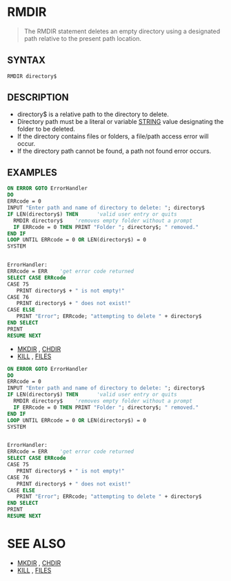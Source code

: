 # RMDIR
> The RMDIR statement deletes an empty directory using a designated path relative to the present path location.

## SYNTAX
`RMDIR directory$`

## DESCRIPTION
* directory$ is a relative path to the directory to delete.
* Directory path must be a literal or variable [STRING](STRING.md) value designating the folder to be deleted.
* If the directory contains files or folders, a file/path access error will occur.
* If the directory path cannot be found, a path not found error occurs.


## EXAMPLES

```vb
ON ERROR GOTO ErrorHandler
DO
ERRcode = 0
INPUT "Enter path and name of directory to delete: "; directory$
IF LEN(directory$) THEN      'valid user entry or quits
  RMDIR directory$    'removes empty folder without a prompt
  IF ERRcode = 0 THEN PRINT "Folder "; directory$; " removed."
END IF
LOOP UNTIL ERRcode = 0 OR LEN(directory$) = 0
SYSTEM


ErrorHandler:
ERRcode = ERR    'get error code returned
SELECT CASE ERRcode
CASE 75
   PRINT directory$ + " is not empty!"
CASE 76
   PRINT directory$ + " does not exist!"
CASE ELSE
   PRINT "Error"; ERRcode; "attempting to delete " + directory$
END SELECT
PRINT
RESUME NEXT
```

* [MKDIR](MKDIR.md) , [CHDIR](CHDIR.md)
* [KILL](KILL.md) , [FILES](FILES.md)

```vb
ON ERROR GOTO ErrorHandler
DO
ERRcode = 0
INPUT "Enter path and name of directory to delete: "; directory$
IF LEN(directory$) THEN      'valid user entry or quits
  RMDIR directory$    'removes empty folder without a prompt
  IF ERRcode = 0 THEN PRINT "Folder "; directory$; " removed."
END IF
LOOP UNTIL ERRcode = 0 OR LEN(directory$) = 0
SYSTEM


ErrorHandler:
ERRcode = ERR    'get error code returned
SELECT CASE ERRcode
CASE 75
   PRINT directory$ + " is not empty!"
CASE 76
   PRINT directory$ + " does not exist!"
CASE ELSE
   PRINT "Error"; ERRcode; "attempting to delete " + directory$
END SELECT
PRINT
RESUME NEXT
```



# SEE ALSO
* [MKDIR](MKDIR.md) , [CHDIR](CHDIR.md)
* [KILL](KILL.md) , [FILES](FILES.md)

